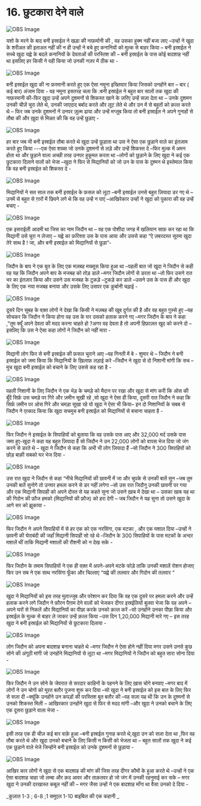 # 16. छुटकारा देने वाले 

![OBS Image](https://cdn.door43.org/obs/jpg/360px/obs-en-16-01.jpg)

यशो के मरने के बाद बनी इस्राईल ने खड़ा की नाफ़र्मानी  की , वह उसका हुक्म नहीं बजा लाए –उन्हों ने खुदा के शरीअत की इताअत नहीं की न ही उन्हों ने बचे हुए कनानियों को मुल्क से बाहर किया – बनी इस्राईल ने सच्चे खुदा यह्वे के बदले कनानियों के देवताओं की परस्तिश की – बनी इस्राईल के पास कोई बादशाह नहीं था  इसलिए हर किसी ने वही किया जो उनकी नज़र में ठीक था -  

![OBS Image](https://cdn.door43.org/obs/jpg/360px/obs-en-16-02.jpg)

बनी इस्राईल खुदा की ना फ़रमानी करते हुए एक ऐसा नमूना इख्तियार किया जिसको उनहोंने बार – बार ( कई बार) अंजाम दिया - वह नमूना इसतरह चला कि :बनी इस्राईल ने बहुत बार सालों तक खुदा की नाफ़रमानी की-फिर ख़ुदा उन्हें अपने दुशमनों से शिकस्त खाने के ज़रिए उन्हें सज़ा देता था – उनके दुशमन उनकी चीज़ें चुरा लेते थे, उनकी जाएदाद बर्बाद करते और लूट लेते थे और उन में से बहुतों को क़त्ल करते थे – फिर जब उनके दुशमनों नें उनपर ज़ुल्म ढाया और उन्हें मग्लूब किया तो बनी इस्राईल ने अपने गुनाहों से तौबा की और ख़ुदा से मिन्नत की कि वह उन्हें छुड़ाए -   

![OBS Image](https://cdn.door43.org/obs/jpg/360px/obs-en-16-03.jpg)

हर बार जब भी बनी इस्राईल तौबा करते थे खुदा उन्हें छुड़ाता था उस ने ऐसा एक छुड़ाने वाले का इंतज़ाम करते हुए किया ---एक ऐसा शख्स जो उनके दुशमनों से लड़े और उन्हें शिकस्त दे –फिर मुल्क में अमन होता था और छुड़ाने वाला अच्छी तरह उनपर हुकूमत करता था –लोगों को छुड़ाने के लिए खुदा ने कई एक छुटकारा दिलाने वालों को भेजा –खुदा ने फिर से मिद्यानियों को जो उन के पास के दुश्मन थे इस्तेमाल किया कि वह बनी इस्राईल को शिकस्त दे -    

![OBS Image](https://cdn.door43.org/obs/jpg/360px/obs-en-16-04.jpg)

मिद्यानियों ने सत साल तक बनी इस्राईल के फ़सल को लूटा –बनी इस्राईल उनसे बहुत ज़ियादा डर गए थे –उनमें से बहुत से ग़ारों में छिपने लगे थे कि वह उन्हें न पाएं –आखिरेकार उन्हों ने खुदा को पुकारा की वह उन्हें बचाए - 

![OBS Image](https://cdn.door43.org/obs/jpg/360px/obs-en-16-05.jpg)

एक इसराईली आदमी था जिस का नाम जिदौन था – वह एक पोशीदा जगह में खलियान साफ़ कर रहा था कि मिद्यानी उसे चुरा न लेजाए – यह्वे का फ़रिश्ता उस के पास आया और उससे कहा “ऐ ज़बरदस्त सूरमा खुदा तेरे साथ है ! जा, और बनी इस्राईल को मिद्यानियों से छुड़ा”- 

![OBS Image](https://cdn.door43.org/obs/jpg/360px/obs-en-16-06.jpg)

जिदौन के बाप ने एक बुत के लिए एक मज़बह मख्सूस किया हुआ था –पहली बात जो खुदा ने जिदौन से कही वह यह कि जिदौन अपने बाप के मजबह को तोड़ डाले –मगर जिदौन लोगों से डरता था –तो फिर उसने रात भर का इंतज़ार किया और उसने  उस मजबह के टुकड़े –टुकड़े कर डाले –उसने उस के पास ही और खुदा के लिए  एक नया मजबह बनाया और उसके लिए उसपर एक क़ुर्बानी चढ़ाई - 

![OBS Image](https://cdn.door43.org/obs/jpg/360px/obs-en-16-07.jpg)

दूसरे दिन सुबह के वक़्त लोगों ने देखा कि किसी ने मज़बह की खूब दुर्गत की है और वह बहुत ग़ुस्से हुए –यह सोचकर कि जिदौन ने किया होगा वह उस के घर उसको हलाक करने गए –मगर जिदौन के बाप ने कहा ,”तुम क्यूँ अपने देवता की मदद करना चाहते हो ?अगर वह देवता है तो अपनी हिफ़ाज़त खुद को करने दो –इसलिए कि उस ने ऐसा कहा लोगों ने जिदौन को नहीं मारा - 

![OBS Image](https://cdn.door43.org/obs/jpg/360px/obs-en-16-08.jpg)

मिद्यानी लोग फिर से बनी इस्राईल की फ़सल चुराने आए –वह गिनती में बे - शुमार थे – जिदौन ने बनी इस्राईल को जमा किया कि मिद्यानियों के ख़िलाफ़ लड़ाई करे –जिदौन ने खुदा से दो निशानी मांगी कि सच –मुच खुदा बनी इस्राईल को बचाने के लिए उससे कह रहा है -

![OBS Image](https://cdn.door43.org/obs/jpg/360px/obs-en-16-09.jpg)

पहली निशानी के लिए जिदौन ने एक भेड़ के चमड़े को मैदान पर रखा और खुदा से मांग करी कि ओस की बूँदें सिर्फ़ उस चमड़े पर गिरे और ज़मीन सूखी रहे ,सो खुदा ने ऐसा ही किया, दूसरी रात जिदौन ने कहा कि सिर्फ़ ज़मीन पर ओस गिरे और चमड़ा सूखा रहे यो खुदा ने ऐसा भी किया– इन दो निशानियों के सबब से जिदौन ने एत्काद किया कि खुदा सचमुच बनी इस्राईल को मिद्यानियों से बचाना चाहता है -   

![OBS Image](https://cdn.door43.org/obs/jpg/360px/obs-en-16-10.jpg)

फिर जिदौन ने इस्राईल के सिपाहियों को बुलाया कि वह उसके पास आए और 32,000 मर्द उसके पास जमा हुए-खुदा ने कहा यह बहुत ज़ियादा हैं सो जिदौन ने उन  22,000 लोगों को वापस भेज दिया जो जंग करने से डरते थे – खुदा ने जिदौन से कहा कि अभी भी लोग ज़ियादा हैं –सो जिदौन ने 300 सिपाहियों को छोड़ बाक़ी सबको घर भेज दिया -      

![OBS Image](https://cdn.door43.org/obs/jpg/360px/obs-en-16-11.jpg)

उस रात खुदा ने जिदौन से कहा “नीचे मिद्यानियों की छावनी में जा और चुपके से उनकी बातें सुन –जब तुम उनकी बातें सुनोगे तो उनपर हमला करने से डर नहीं लगेगा –सो उस रात जिदौनु  उनकी छावनी पर गया और एक मिद्यानी सिपाही को अपने दोस्त से यह कहते सुना जो उसने ख़ाब में देखा था – उसका खाब यह था की गिदोन की फ़ौज हमको (मिद्यानियों की फ़ौज) को  हरा देगी – जब जिदौन ने यह सुना तो उसने खुदा के आगे सर को झुकाया -  

![OBS Image](https://cdn.door43.org/obs/jpg/360px/obs-en-16-12.jpg)

फिर जिदौन ने अपने सिपाहियों में से हर एक को एक नरसिंगा, एक मटका , और एक मशाल दिया –उन्हों ने छावनी की घेराबंदी की जहाँ मिद्यानी सिपाही सो रहे थे –जिदौन के 300 सिपाहियों के पास मटकों के अन्दर मशालें थीं ताकि मिद्यानी मशालों की रौशनी को न देख सके - 

![OBS Image](https://cdn.door43.org/obs/jpg/360px/obs-en-16-13.jpg)

फिर जिदौन के तमाम सिपाहियों ने एक ही वक़्त में अपने-अपने मटके फोड़े ताकि उनकी मशालें रोशन होजाए फिर उन सब ने एक साथ नरसिंगा फूँका और चिल्लाए “यह्वे की तलवार और  गिदोन की तलवार “

![OBS Image](https://cdn.door43.org/obs/jpg/360px/obs-en-16-14.jpg)

खुदा ने मिद्यानियों को इस तरह मुताज्जुब और परेशान कर दिया कि वह एक दुसरे पर हमला करने और उन्हें हलाक करने लगे जिदौन ने फ़ौरन पैग़ाम देने वालों को भेजकर दीगर इस्रईलियों बुलवा भेजा कि वह अपने –अपने घरों से निकलें और मिद्यानियों का पीछा करके उनको क़त्ल करें –सो उनहोंने उनका पीछा किया और इस्राईल के मुल्क से बाहर ले जाकर उन्हें क़त्ल किया –उस दिन 1,20,000 मिद्यानी मारे गए – इस तरह खुदा ने बनी इस्राईल को मिद्यानियों से छुटकारा दिलाया -   

![OBS Image](https://cdn.door43.org/obs/jpg/360px/obs-en-16-15.jpg)

लोग जिदौन को अपना बादशाह बनाना चाहते थे –मगर जिदौन ने ऐसा होने नहीं दिया मगर उसने उनसे कुछ सोने की अंगूठी मांगी जो उनहोंने मिद्यानियों से लूटा था –मगर मिद्यानियों ने जिदौन को बहुत सारा सोना दिया -

![OBS Image](https://cdn.door43.org/obs/jpg/360px/obs-en-16-16.jpg)

फिर जिदौन ने उन सोने के जेवरात से सरदार काहिनों के पहनने के लिए ख़ास चोगे बनवाए –मगर बाद में लोगों ने उन चोगों को मूरत बतौर पूजना शुरू कर दिया –सो खुदा ने बनी इस्राईल को इस बात के लिए फिर से सज़ा दी –क्यूंकि उनहोंने उन कपड़ों की परस्तिश बुत बतौर की –वह सज़ा यह थी कि उन के दुश्मनों से उनको शिकस्त मिली – आखिरकार उनहोंने खुदा से फिर से मदद मांगी –और खुदा ने उनको बचाने के लिए एक दूसरा छुड़ाने वाला भेजा -   

![OBS Image](https://cdn.door43.org/obs/jpg/360px/obs-en-16-17.jpg)

इसी तरह एक ही चीज़ कई बार वाक़े हुआ –बनी इस्राईल गुनाह करते थे,खुदा उन को सज़ा देता था ,फिर वह तौबा करते थे और खुदा उनको बचाने के लिए किसी न किसी को भेजता था – बहुत सालों तक खुदा ने कई एक छुड़ाने वाले भेजे जिन्होंने बनी इस्राईल को उनके दुशमनों से छुड़ाया -

![OBS Image](https://cdn.door43.org/obs/jpg/360px/obs-en-16-18.jpg)

आखिर कार लोगों ने खुदा से एक बादशाह की मांग की जिस तरह दीगर कौमों के हुआ करते थे –उन्हों ने एक ऐसा बादशाह चाहा जो लम्बा और क़द आवर और ताक़तवर हो जो जंग में उनकी रहनुमाई कर सके – मगर खुदा ने उनकी दरखास्त कबूल नहीं की – मगर जैसा   उन्हों ने एक बादशाह माँगा था वैसा उनको दे दिया -        

_कुज़ात 1-3 ; 6-8 ;1 समुएल 1-10 बाइबिल की एक कहानी _